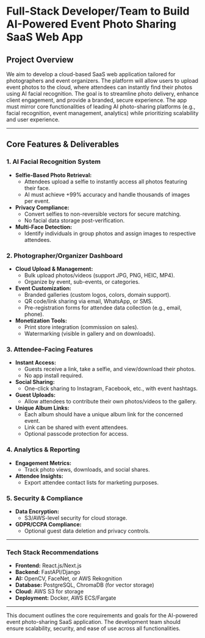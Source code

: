 # Full-Stack Developer/Team to Build AI-Powered Event Photo Sharing SaaS Web App

## Project Overview
We aim to develop a cloud-based SaaS web application tailored for photographers and event organizers. The platform will allow users to upload event photos to the cloud, where attendees can instantly find their photos using AI facial recognition. The goal is to streamline photo delivery, enhance client engagement, and provide a branded, secure experience. The app must mirror core functionalities of leading AI photo-sharing platforms (e.g., facial recognition, event management, analytics) while prioritizing scalability and user experience.

---

## Core Features & Deliverables

### 1. AI Facial Recognition System
- **Selfie-Based Photo Retrieval:**
  - Attendees upload a selfie to instantly access all photos featuring their face.
  - AI must achieve +99% accuracy and handle thousands of images per event.
- **Privacy Compliance:**
  - Convert selfies to non-reversible vectors for secure matching.
  - No facial data storage post-verification.
- **Multi-Face Detection:**
  - Identify individuals in group photos and assign images to respective attendees.

### 2. Photographer/Organizer Dashboard
- **Cloud Upload & Management:**
  - Bulk upload photos/videos (support JPG, PNG, HEIC, MP4).
  - Organize by event, sub-events, or categories.
- **Event Customization:**
  - Branded galleries (custom logos, colors, domain support).
  - QR code/link sharing via email, WhatsApp, or SMS.
  - Pre-registration forms for attendee data collection (e.g., email, phone).
- **Monetization Tools:**
  - Print store integration (commission on sales).
  - Watermarking (visible in gallery and on downloads).

### 3. Attendee-Facing Features
- **Instant Access:**
  - Guests receive a link, take a selfie, and view/download their photos.
  - No app install required.
- **Social Sharing:**
  - One-click sharing to Instagram, Facebook, etc., with event hashtags.
- **Guest Uploads:**
  - Allow attendees to contribute their own photos/videos to the gallery.
- **Unique Album Links:**
  - Each album should have a unique album link for the concerned event.
  - Link can be shared with event attendees.
  - Optional passcode protection for access.

### 4. Analytics & Reporting
- **Engagement Metrics:**
  - Track photo views, downloads, and social shares.
- **Attendee Insights:**
  - Export attendee contact lists for marketing purposes.

### 5. Security & Compliance
- **Data Encryption:**
  - S3/AWS-level security for cloud storage.
- **GDPR/CCPA Compliance:**
  - Optional guest data deletion and privacy controls.

---

### Tech Stack Recommendations
- **Frontend:** React.js/Next.js
- **Backend:** FastAPI/Django
- **AI:** OpenCV, FaceNet, or AWS Rekognition
- **Database:** PostgreSQL, ChromaDB (for vector storage)
- **Cloud:** AWS S3 for storage
- **Deployment:** Docker, AWS ECS/Fargate

---

This document outlines the core requirements and goals for the AI-powered event photo-sharing SaaS application. The development team should ensure scalability, security, and ease of use across all functionalities.
````

